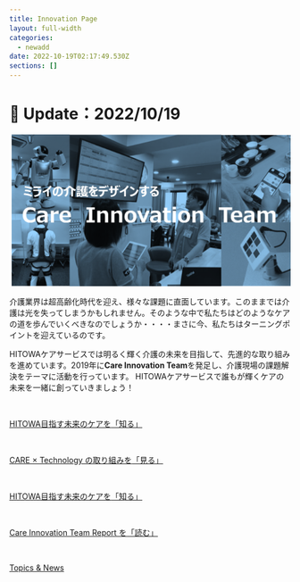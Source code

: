 ```yaml
---
title: Innovation Page
layout: full-width
categories:
  - newadd
date: 2022-10-19T02:17:49.530Z
sections: []
---
```

<h1 class="black-600 text-right text-xs"> 🔄 Update：2022/10/19</h1>

![](/images/hi1.png)

介護業界は超高齢化時代を迎え、様々な課題に直面しています。このままでは介護は光を失ってしまうかもしれません。そのような中で私たちはどのようなケアの道を歩んでいくべきなのでしょうか・・・・まさに今、私たちはターニングポイントを迎えているのです。

HITOWAケアサービスでは明るく輝く介護の未来を目指して、先進的な取り組みを進めています。2019年に<span class="text-blue-700 text-base  font-bold">**Care Innovation Team**</span>を発足し、介護現場の課題解決をテーマに活動を行っています。 HITOWAケアサービスで誰もが輝くケアの未来を一緒に創っていきましょう！

<br>

<div class=" bg-blue-800 text-center font-bold bg-opacity-100 p-2 w-full h-full">

<span class="text-xs font-bold text-center text-white  "><a href="https://www.google.com">HITOWA目指す未来のケアを</span><a href="https://www.google.com"><span class="text-xs text-yellow-300 text-base font-bold">「知る」</span></div><br>

<div class="bg-blue-800 text-center font-bold　bg-opacity-100 p-2 w-full h-full">

<span class="text-xs text-center text-white  font-bold"><a href="https://www.google.com">CARE × Technology の取り組みを</span><a href="https://www.google.com"><span class="text-yellow-300 ont-bold">「見る」</span></div><br>





<div class=" bg-blue-800 text-center font-bold bg-opacity-100 p-2 w-full h-full">

<span class="text-xm font-bold text-center text-white ">HITOWA目指す未来のケアを<a href="https://www.google.com"></a></span><a href="https://www.google.com"><span class="text-xm text-yellow-300 text-base font-bold">「知る」</span></div><br>





<div class="bg-blue-800 text-center font-bold　bg-opacity-100 p-2 w-full h-full">

<span class="text-xs text-center  text-white font-bold"><a href="https://www.google.com">Care Innovation Team Report を</span><a href="https://www.google.com"><span class="text-yellow-300  font-bold">「読む」</span></div><br>

<div class="bg-blue-400 text-center font-bold　bg-opacity-100 p-2 w-full h-full">

<span class="text-xs  text-center  text-white font-bold "><a href="https://www.google.com">Topics & News</a></span></div><br>